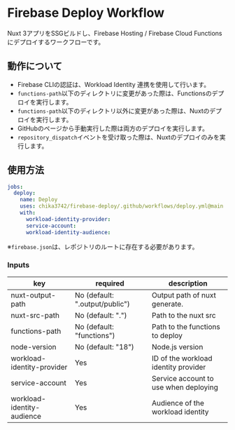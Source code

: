# Firebase Deploy Workflow

Nuxt 3アプリをSSGビルドし、Firebase Hosting / Firebase Cloud Functionsにデプロイするワークフローです。

## 動作について

- Firebase CLIの認証は、Workload Identity 連携を使用して行います。
- `functions-path`以下のディレクトリに変更があった際は、Functionsのデプロイを実行します。
- `functions-path`以下のディレクトリ以外に変更があった際は、Nuxtのデプロイを実行します。
- GitHubのページから手動実行した際は両方のデプロイを実行します。
- `repository_dispatch`イベントを受け取った際は、Nuxtのデプロイのみを実行します。

## 使用方法

```yaml
jobs:
  deploy:
    name: Deploy
    uses: chika3742/firebase-deploy/.github/workflows/deploy.yml@main
    with:
      workload-identity-provider: 
      service-account: 
      workload-identity-audience: 
```

※`firebase.json`は、レポジトリのルートに存在する必要があります。

### Inputs

| key                        | required                       | description                           |
|----------------------------|--------------------------------|---------------------------------------|
| nuxt-output-path           | No (default: ".output/public") | Output path of nuxt generate.         |
| nuxt-src-path              | No (default: ".")              | Path to the nuxt src                  |
| functions-path             | No (default: "functions")      | Path to the functions to deploy       |
| node-version               | No (default: "18")             | Node.js version                       |
| workload-identity-provider | Yes                            | ID of the workload identity provider  |
| service-account            | Yes                            | Service account to use when deploying |
| workload-identity-audience | Yes                            | Audience of the workload identity     |
